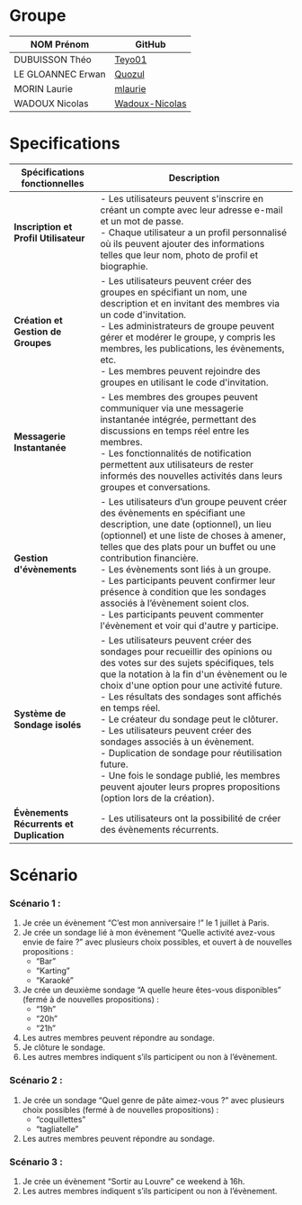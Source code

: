 # Groupe

| NOM Prénom      | GitHub          |
|-----------------|-----------------|
| DUBUISSON Théo  | [Teyo01](https://github.com/Teyo01) |
| LE GLOANNEC Erwan | [Quozul](https://github.com/Quozul) |
| MORIN Laurie    | [mlaurie](https://github.com/mlaurie) |
| WADOUX Nicolas  | [Wadoux-Nicolas](https://github.com/Wadoux-Nicolas) |

# Specifications

| Spécifications fonctionnelles            | Description |
|------------------------------------------|-------------|
| **Inscription et Profil Utilisateur**    | - Les utilisateurs peuvent s'inscrire en créant un compte avec leur adresse e-mail et un mot de passe. <br>- Chaque utilisateur a un profil personnalisé où ils peuvent ajouter des informations telles que leur nom, photo de profil et biographie. |
| **Création et Gestion de Groupes**       | - Les utilisateurs peuvent créer des groupes en spécifiant un nom, une description et en invitant des membres via un code d'invitation. <br>- Les administrateurs de groupe peuvent gérer et modérer le groupe, y compris les membres, les publications, les évènements, etc. <br>- Les membres peuvent rejoindre des groupes en utilisant le code d'invitation. |
| **Messagerie Instantanée**               | - Les membres des groupes peuvent communiquer via une messagerie instantanée intégrée, permettant des discussions en temps réel entre les membres. <br>- Les fonctionnalités de notification permettent aux utilisateurs de rester informés des nouvelles activités dans leurs groupes et conversations. |
| **Gestion d'évènements**                 | - Les utilisateurs d’un groupe peuvent créer des évènements en spécifiant une description, une date (optionnel), un lieu (optionnel) et une liste de choses à amener, telles que des plats pour un buffet ou une contribution financière. <br>- Les évènements sont liés à un groupe. <br>- Les participants peuvent confirmer leur présence à condition que les sondages associés à l’évènement soient clos. <br>- Les participants peuvent commenter l'évènement et voir qui d'autre y participe. |
| **Système de Sondage isolés**            | - Les utilisateurs peuvent créer des sondages pour recueillir des opinions ou des votes sur des sujets spécifiques, tels que la notation à la fin d'un évènement ou le choix d'une option pour une activité future. <br>- Les résultats des sondages sont affichés en temps réel. <br>- Le créateur du sondage peut le clôturer. <br>- Les utilisateurs peuvent créer des sondages associés à un évènement. <br>- Duplication de sondage pour réutilisation future. <br>- Une fois le sondage publié, les membres peuvent ajouter leurs propres propositions (option lors de la création). |
| **Évènements Récurrents et Duplication** | - Les utilisateurs ont la possibilité de créer des évènements récurrents. |

# Scénario
### Scénario 1 :

1. Je crée un évènement “C’est mon anniversaire !” le 1 juillet à Paris.
2. Je crée un sondage lié à mon évènement “Quelle activité avez-vous envie de faire ?” avec plusieurs choix possibles, et ouvert à de nouvelles propositions :
    - “Bar”
    - “Karting”
    - “Karaoké”
3. Je crée un deuxième sondage “A quelle heure êtes-vous disponibles” (fermé à de nouvelles propositions) :
    - “19h”
    - “20h”
    - “21h”
4. Les autres membres peuvent répondre au sondage.
5. Je clôture le sondage.
6. Les autres membres indiquent s’ils participent ou non à l’évènement.

### Scénario 2 :

1. Je crée un sondage “Quel genre de pâte aimez-vous ?” avec plusieurs choix possibles (fermé à de nouvelles propositions) :
    - “coquillettes”
    - “tagliatelle”
2. Les autres membres peuvent répondre au sondage.

### Scénario 3 :

1. Je crée un évènement “Sortir au Louvre” ce weekend à 16h.
2. Les autres membres indiquent s’ils participent ou non à l’évènement.
